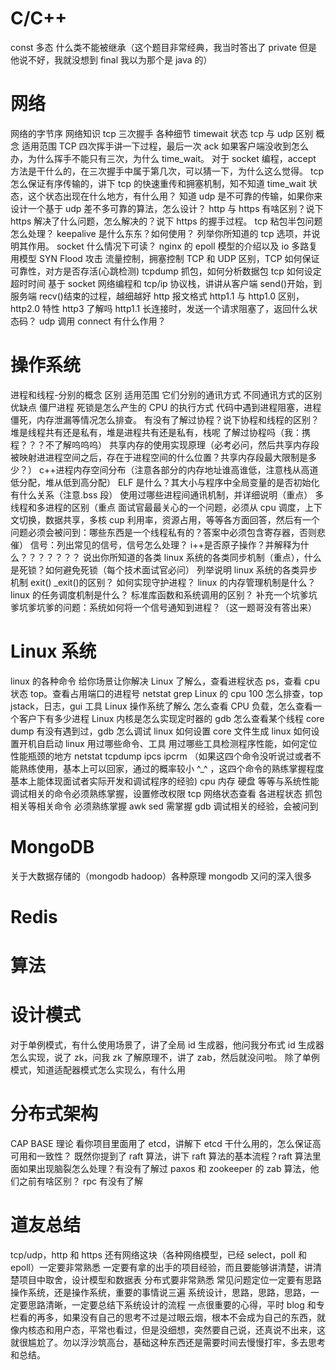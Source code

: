 # C/C++

const
多态
什么类不能被继承（这个题目非常经典，我当时答出了 private 但是他说不好，我就没想到 final 我以为那个是 java 的）

# 网络

网络的字节序
网络知识 tcp 三次握手 各种细节 timewait 状态
tcp 与 udp 区别 概念 适用范围
TCP 四次挥手讲一下过程，最后一次 ack 如果客户端没收到怎么办，为什么挥手不能只有三次，为什么 time_wait。
对于 socket 编程，accept 方法是干什么的，在三次握手中属于第几次，可以猜一下，为什么这么觉得。
tcp 怎么保证有序传输的，讲下 tcp 的快速重传和拥塞机制，知不知道 time_wait 状态，这个状态出现在什么地方，有什么用？
知道 udp 是不可靠的传输，如果你来设计一个基于 udp 差不多可靠的算法，怎么设计？
http 与 https 有啥区别？说下 https 解决了什么问题，怎么解决的？说下 https 的握手过程。
tcp 粘包半包问题怎么处理？
keepalive 是什么东东？如何使用？
列举你所知道的 tcp 选项，并说明其作用。
socket 什么情况下可读？
nginx 的 epoll 模型的介绍以及 io 多路复用模型
SYN Flood 攻击
流量控制，拥塞控制
TCP 和 UDP 区别，TCP 如何保证可靠性，对方是否存活(心跳检测)
tcpdump 抓包，如何分析数据包
tcp 如何设定超时时间
基于 socket 网络编程和 tcp/ip 协议栈，讲讲从客户端 send()开始，到服务端 recv()结束的过程，越细越好
http 报文格式
http1.1 与 http1.0 区别，http2.0 特性
http3 了解吗
http1.1 长连接时，发送一个请求阻塞了，返回什么状态码？
udp 调用 connect 有什么作用？

# 操作系统

进程和线程-分别的概念 区别 适用范围 它们分别的通讯方式 不同通讯方式的区别优缺点
僵尸进程
死锁是怎么产生的
CPU 的执行方式
代码中遇到进程阻塞，进程僵死，内存泄漏等情况怎么排查。
有没有了解过协程？说下协程和线程的区别？
堆是线程共有还是私有，堆是进程共有还是私有，栈呢
了解过协程吗（我：携程？？？不了解呜呜呜）
共享内存的使用实现原理（必考必问，然后共享内存段被映射进进程空间之后，存在于进程空间的什么位置？共享内存段最大限制是多少？）
c++进程内存空间分布（注意各部分的内存地址谁高谁低，注意栈从高道低分配，堆从低到高分配）
ELF 是什么？其大小与程序中全局变量的是否初始化有什么关系（注意.bss 段）
使用过哪些进程间通讯机制，并详细说明（重点）
多线程和多进程的区别（重点 面试官最最关心的一个问题，必须从 cpu 调度，上下文切换，数据共享，多核 cup 利用率，资源占用，等等各方面回答，然后有一个问题必须会被问到：哪些东西是一个线程私有的？答案中必须包含寄存器，否则悲催）
信号：列出常见的信号，信号怎么处理？
i++是否原子操作？并解释为什么？？？？？？？
说出你所知道的各类 linux 系统的各类同步机制（重点），什么是死锁？如何避免死锁（每个技术面试官必问）
列举说明 linux 系统的各类异步机制
exit() \_exit()的区别？
如何实现守护进程？
linux 的内存管理机制是什么？
linux 的任务调度机制是什么？
标准库函数和系统调用的区别？
补充一个坑爹坑爹坑爹坑爹的问题：系统如何将一个信号通知到进程？（这一题哥没有答出来）

# Linux 系统

linux 的各种命令 给你场景让你解决
Linux 了解么，查看进程状态 ps，查看 cpu 状态 top。查看占用端口的进程号 netstat grep
Linux 的 cpu 100 怎么排查，top jstack，日志，gui 工具
Linux 操作系统了解么
怎么查看 CPU 负载，怎么查看一个客户下有多少进程
Linux 内核是怎么实现定时器的
gdb 怎么查看某个线程
core dump 有没有遇到过，gdb 怎么调试
linux 如何设置 core 文件生成
linux 如何设置开机自启动
linux 用过哪些命令、工具
用过哪些工具检测程序性能，如何定位性能瓶颈的地方
netstat tcpdump ipcs ipcrm （如果这四个命令没听说过或者不能熟练使用，基本上可以回家，通过的概率较小 ^\_^ ，这四个命令的熟练掌握程度基本上能体现面试者实际开发和调试程序的经验)
cpu 内存 硬盘 等等与系统性能调试相关的命令必须熟练掌握，设置修改权限 tcp 网络状态查看 各进程状态 抓包相关等相关命令 必须熟练掌握
awk sed 需掌握
gdb 调试相关的经验，会被问到

# MongoDB

关于大数据存储的（mongodb hadoop）各种原理 mongodb 又问的深入很多

# Redis

# 算法

# 设计模式

对于单例模式，有什么使用场景了，讲了全局 id 生成器，他问我分布式 id 生成器怎么实现，说了 zk，问我 zk 了解原理不，讲了 zab，然后就没问啦。
除了单例模式，知道适配器模式怎么实现么，有什么用

# 分布式架构

CAP BASE 理论
看你项目里面用了 etcd，讲解下 etcd 干什么用的，怎么保证高可用和一致性？
既然你提到了 raft 算法，讲下 raft 算法的基本流程？raft 算法里面如果出现脑裂怎么处理？有没有了解过 paxos 和 zookeeper 的 zab 算法，他们之前有啥区别？
rpc 有没有了解

# 道友总结

tcp/udp，http 和 https 还有网络这块（各种网络模型，已经 select，poll 和 epoll）一定要非常熟悉
一定要有拿的出手的项目经验，而且要能够讲清楚，讲清楚项目中取舍，设计模型和数据表
分布式要非常熟悉
常见问题定位一定要有思路
操作系统，还是操作系统，重要的事情说三遍
系统设计，思路，思路，思路，一定要思路清晰，一定要总结下系统设计的流程
一点很重要的心得，平时 blog 和专栏看的再多，如果没有自己的思考不过是过眼云烟，根本不会成为自己的东西，就像内核态和用户态，平常也看过，但是没细想，突然要自己说，还真说不出来，这就很尴尬了。勿以浮沙筑高台，基础这种东西还是需要时间去慢慢打牢，多去思考和总结。

